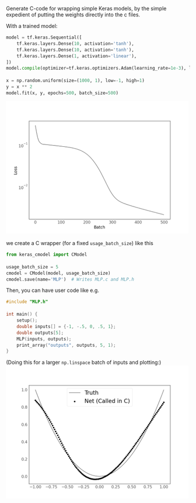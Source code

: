 Generate C-code for wrapping simple Keras models, by the simple expedient of putting the weights directly into the c files.

With a trained model:
```python
model = tf.keras.Sequential([
    tf.keras.layers.Dense(10, activation='tanh'),
    tf.keras.layers.Dense(10, activation='tanh'),
    tf.keras.layers.Dense(1, activation='linear'),
])
model.compile(optimizer=tf.keras.optimizers.Adam(learning_rate=1e-3), loss='mse')

x = np.random.uniform(size=(1000, 1), low=-1, high=1)
y = x ** 2
model.fit(x, y, epochs=500, batch_size=500)
```
<img src="mlp_training.png" width=500px />

we create a C wrapper (for a fixed `usage_batch_size`) like this
```python
from keras_cmodel import CModel

usage_batch_size = 5
cmodel = CModel(model, usage_batch_size)
cmodel.save(name='MLP')  # Writes MLP.c and MLP.h
```

Then, you can have user code like e.g.
```C
#include "MLP.h"

int main() {
    setup();
    double inputs[] = {-1, -.5, 0, .5, 1};
    double outputs[5];
    MLP(inputs, outputs);
    print_array("outputs", outputs, 5, 1);
}
```

(Doing this for a larger `np.linspace` batch of inputs and plotting:)
<img src="mlp_result.png" width=500px />

